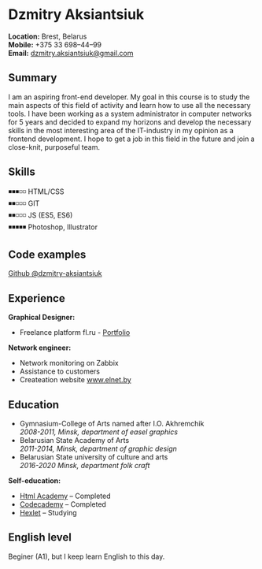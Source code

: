 # Dzmitry Aksiantsiuk

**Location:** Brest, Belarus  
**Mobile:** +375 33 698–44–99  
**Email:** [dzmitry.aksiantsiuk@gmail.com](mailto:dzmitry.aksiantsiuk@gmail.com)
## Summary

I am an aspiring front-end developer. My goal in this course is to study the main aspects of this field of activity and learn how to use all the necessary tools. I have been working as a system administrator in computer networks for 5 years and decided to expand my horizons and develop the necessary skills in the most interesting area of the IT-industry in my opinion as a frontend development. I hope to get a job in this field in the future and join a close-knit, purposeful team.
## Skills

◾◾◾◽◽ HTML/CSS  
◾◾◽◽◽ GIT  
◾◾◽◽◽ JS (ES5, ES6)  
◾◾◾◾◾ Photoshop, Illustrator
## Code examples

[Github @dzmitry-aksiantsiuk](https://github.com/dzmitry-aksiantsiuk)
## Experience

**Graphical Designer:**
 * Freelance platform fl.ru - [Portfolio](https://www.fl.ru/users/ip_train/)

**Network engineer:**
 * Network monitoring on Zabbix
 * Assistance to customers
 * Createation website www.elnet.by
## Education

* Gymnasium-College of Arts named after I.O. Akhremchik  
*2008-2011, Minsk, department of easel graphics*
* Belarusian State Academy of Arts  
*2011-2014, Minsk, department of graphic design*
* Belarusian State university of culture and arts  
*2016-2020 Minsk, department folk craft*

**Self-education:**
* [Html Academy](https://htmlacademy.ru/profile/id1562717/achievements) – Completed
* [Codecademy](https://www.codecademy.com/profiles/cloud9404846260) – Completed
* [Hexlet](https://ru.hexlet.io/u/user-2b826c1fb49fb922) – Studying
## English level

Beginer (A1), but I keep learn English to this day.